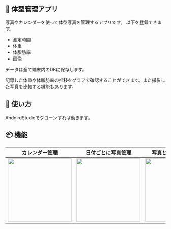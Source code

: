 ## :rocket: 体型管理アプリ

写真やカレンダーを使って体型写真を管理するアプリです。 以下を登録できます。

- 測定時間
- 体重
- 体脂肪率
- 画像

<p>データは全て端末内のDBに保存します。</p>

<p>記録した体重や体脂肪率の推移をグラフで確認することができます。また撮影した写真を比較する機能もあります。</p>

## :blue_book: 使い方

AndoirdStudioでクローンすれば動きます。

## :package: 機能

| カレンダー管理| 日付ごとに写真管理| 写真と計測内容を登録| グラフで表示|
| ------------- | -------------| -------------| -------------|
|<img src="https://user-images.githubusercontent.com/36796492/176981309-9f564277-cabb-4430-a717-66ce7f6e0c25.png" width="200px"/>|<img src="https://user-images.githubusercontent.com/36796492/176981306-cc24e705-55d2-4e40-b78a-726c9027fbbc.png" width="200px"/>|<img src="https://user-images.githubusercontent.com/36796492/176981533-33384077-ca79-484d-9d69-69a4d8415249.png" width="200px"/>|<img src="https://user-images.githubusercontent.com/36796492/176981311-d226852b-847b-4c9b-84ed-6bd7896a4371.png" width="200px"/>|



